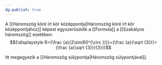 ```yaml
---
dg-publish: true
---
```

A [[Háromszög köré írt kör középpontja|Háromszög köré írt kör középpontjához]] képest egyszerűsödik a [[Formula]] a [[Szabályos háromszög]] esetében:
$${\displaystyle R={\frac {a}{2\sin(60^{\circ })}}={\frac {a}{\sqrt {3}}}={\frac {a{\sqrt {3}}}{3}}}$$

Itt megegyezik a [[Háromszög súlypontja|Háromszög súlypontjával]].